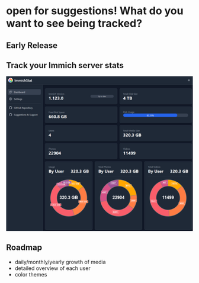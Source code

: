 

# open for suggestions! What do you want to see being tracked?
## Early Release
## Track your Immich server stats 
![preview.png](preview.png)


## Roadmap
- daily/monthly/yearly growth of media
- detailed overview of each user
- color themes

